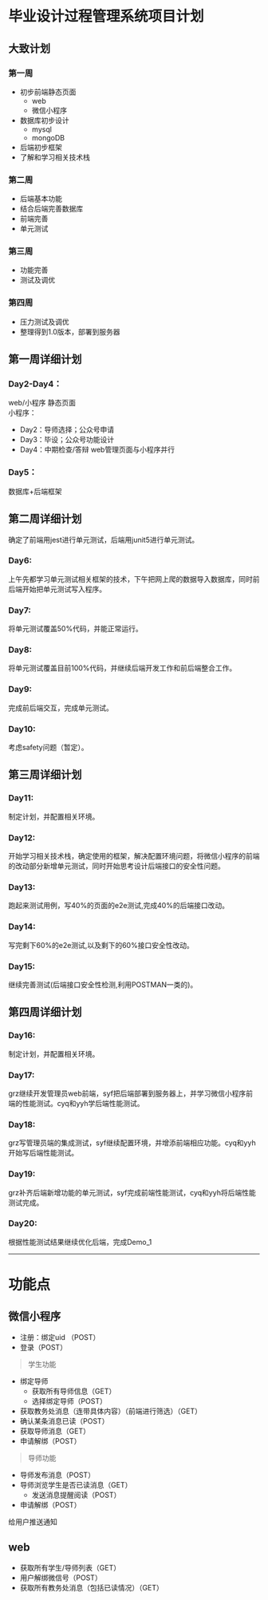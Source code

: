 # 毕业设计过程管理系统项目计划


## 大致计划

### 第一周
- 初步前端静态页面
	* web
	* 微信小程序
- 数据库初步设计
	* mysql
	* mongoDB
- 后端初步框架
- 了解和学习相关技术栈

### 第二周
- 后端基本功能
- 结合后端完善数据库
- 前端完善
- 单元测试

### 第三周
- 功能完善
- 测试及调优

### 第四周
- 压力测试及调优
- 整理得到1.0版本，部署到服务器



## 第一周详细计划  

### Day2-Day4： 
web/小程序 静态页面  
小程序：
- Day2：导师选择；公众号申请
- Day3：毕设；公众号功能设计
- Day4：中期检查/答辩
web管理页面与小程序并行

### Day5： 
数据库+后端框架


## 第二周详细计划

确定了前端用jest进行单元测试，后端用junit5进行单元测试。
### Day6: 
上午先都学习单元测试相关框架的技术，下午把网上爬的数据导入数据库，同时前后端开始把单元测试写入程序。

### Day7: 
将单元测试覆盖50%代码，并能正常运行。

### Day8: 
将单元测试覆盖目前100%代码，并继续后端开发工作和前后端整合工作。

### Day9: 
完成前后端交互，完成单元测试。

### Day10: 
考虑safety问题（暂定）。  

## 第三周详细计划  

### Day11: 
制定计划，并配置相关环境。  

### Day12: 
开始学习相关技术栈，确定使用的框架，解决配置环境问题，将微信小程序的前端的改动部分新增单元测试，同时开始思考设计后端接口的安全性问题。  

### Day13: 
跑起来测试用例，写40%的页面的e2e测试,完成40%的后端接口改动。  

### Day14: 
写完剩下60%的e2e测试,以及剩下的60%接口安全性改动。  

### Day15: 
继续完善测试(后端接口安全性检测,利用POSTMAN一类的)。  

## 第四周详细计划  

### Day16: 
制定计划，并配置相关环境。  

### Day17: 
grz继续开发管理员web前端，syf把后端部署到服务器上，并学习微信小程序前端的性能测试。cyq和yyh学后端性能测试。  

### Day18: 
grz写管理员端的集成测试，syf继续配置环境，并增添前端相应功能。cyq和yyh开始写后端性能测试。  

### Day19: 
grz补齐后端新增功能的单元测试，syf完成前端性能测试，cyq和yyh将后端性能测试完成。  

### Day20:   
根据性能测试结果继续优化后端，完成Demo_1  

-----  



# 功能点  

## 微信小程序

- 注册：绑定uid （POST）
- 登录（POST）

>学生功能

- 绑定导师
	* 获取所有导师信息（GET）
	* 选择绑定导师（POST）
- 获取教务处消息（连带具体内容）（前端进行筛选）（GET） 
- 确认某条消息已读（POST）
- 获取导师消息（GET）
- 申请解绑（POST）

>导师功能

- 导师发布消息（POST）
- 导师浏览学生是否已读消息（GET）
	* 发送消息提醒阅读（POST）
- 申请解绑（POST）


给用户推送通知  

## web

- 获取所有学生/导师列表（GET）
- 用户解绑微信号（POST）
- 获取所有教务处消息（包括已读情况）（GET）

